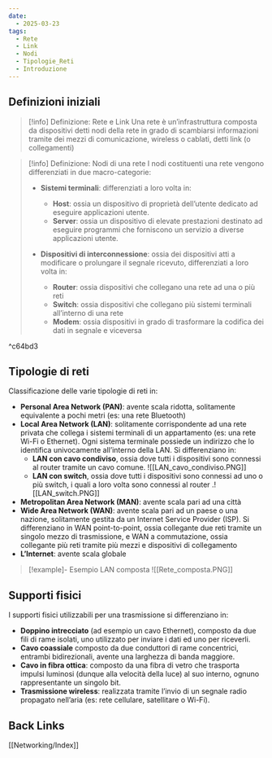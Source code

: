 ```yaml
---
date:
  - 2025-03-23
tags:
  - Rete
  - Link
  - Nodi
  - Tipologie_Reti
  - Introduzione
---
```


## Definizioni iniziali

> [!info] Definizione: Rete e Link
> Una rete è un’infrastruttura composta da dispositivi detti nodi della rete in grado di scambiarsi informazioni tramite dei mezzi di comunicazione, wireless o cablati, detti link (o collegamenti)

> [!info] Definizione: Nodi di una rete
> I nodi costituenti una rete vengono differenziati in due macro-categorie:
> - **Sistemi terminali**: differenziati a loro volta in: 
> 	  - **Host**: ossia un dispositivo di proprietà dell’utente dedicato ad eseguire applicazioni utente.
> 	  - **Server**: ossia un dispositivo di elevate prestazioni destinato ad eseguire programmi che forniscono un servizio a diverse applicazioni utente.
> 	  
>- **Dispositivi di interconnessione**: ossia dei dispositivi atti a modificare o prolungare il segnale ricevuto, differenziati a loro volta in: 
> 	 - **Router**: ossia dispositivi che collegano una rete ad una o più reti 
> 	 - **Switch**: ossia dispositivi che collegano più sistemi terminali all’interno di una rete 
> 	 - **Modem**: ossia dispositivi in grado di trasformare la codifica dei dati in segnale e viceversa

^c64bd3

## Tipologie di reti

Classificazione delle varie tipologie di reti in:
- **Personal Area Network (PAN)**: avente scala ridotta, solitamente equivalente a pochi metri (es: una rete Bluetooth) 
- **Local Area Network (LAN)**: solitamente corrispondente ad una rete privata che collega i sistemi terminali di un appartamento (es: una rete Wi-Fi o Ethernet). Ogni sistema terminale possiede un indirizzo che lo identifica univocamente all’interno della LAN. Si differenziano in:
	- **LAN con cavo condiviso**, ossia dove tutti i dispositivi sono connessi al router tramite un cavo comune. ![[LAN_cavo_condiviso.PNG]]
	- **LAN con switch**, ossia dove tutti i dispositivi sono connessi ad uno o più switch, i quali a loro volta sono connessi al router .![[LAN_switch.PNG]]
- **Metropolitan Area Network (MAN)**: avente scala pari ad una città 
- **Wide Area Network (WAN)**: avente scala pari ad un paese o una nazione, solitamente gestita da un Internet Service Provider (ISP). Si differenziano in WAN point-to-point, ossia collegante due reti tramite un singolo mezzo di trasmissione, e WAN a commutazione, ossia collegante più reti tramite più mezzi e dispositivi di collegamento 
- **L’Internet**: avente scala globale

> [!example]- Esempio LAN composta 
> ![[Rete_composta.PNG]]

## Supporti fisici

I supporti fisici utilizzabili per una trasmissione si differenziano in: 
- **Doppino intrecciato** (ad esempio un cavo Ethernet), composto da due fili di rame isolati, uno utilizzato per inviare i dati ed uno per riceverli.
- **Cavo coassiale** composto da due conduttori di rame concentrici, entrambi bidirezionali, avente una larghezza di banda maggiore.
- **Cavo in fibra ottica**: composto da una fibra di vetro che trasporta impulsi luminosi (dunque alla velocità della luce) al suo interno, ognuno rappresentante un singolo bit.
- **Trasmissione wireless**: realizzata tramite l’invio di un segnale radio propagato nell’aria (es: rete cellulare, satellitare o Wi-Fi).

## Back Links

[[Networking/Index]]